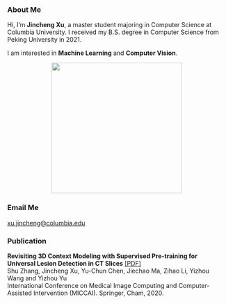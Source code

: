 ### About Me

Hi, I’m **Jincheng Xu**, a master student majoring in Computer Science at Columbia University. I received my B.S. degree in Computer Science from Peking University in 2021.  
  
I am interested in **Machine Learning** and **Computer Vision**.
  
<div  align="center">
<img src="https://user-images.githubusercontent.com/49300826/116401928-63d18600-a85e-11eb-997f-048f35f3a1c4.jpg" width = "300" height = "300" />
</div>  
  
### Email Me

xu.jincheng@columbia.edu
  
### Publication

**Revisiting 3D Context Modeling with Supervised Pre-training for Universal Lesion Detection in CT Slices** [[PDF]](https://arxiv.org/pdf/2012.08770.pdf)  
Shu Zhang, Jincheng Xu, Yu-Chun Chen, Jiechao Ma, Zihao Li, Yizhou Wang and Yizhou Yu  
International Conference on Medical Image Computing and Computer-Assisted Intervention (MICCAI). Springer, Cham, 2020.
